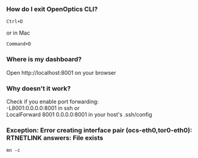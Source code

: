 ### How do I exit OpenOptics CLI?

```
Ctrl+D
```
or in Mac
```
Command+D
```

### Where is my dashboard?

Open http://localhost:8001 on your browser

### Why doesn't it work?
Check if you enable port forwarding:  
-L8001:0.0.0.0:8001 in ssh or  
LocalForward 8001 0.0.0.0:8001 in your host's .ssh/config  

### Exception: Error creating interface pair (ocs-eth0,tor0-eth0): RTNETLINK answers: File exists

```
mn -c
```

